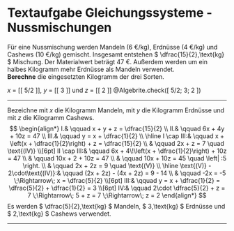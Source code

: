<!--
version:  0.0.1
language: de


@style
main > *:not(:last-child) {
  margin-bottom: 3rem;
}

input {
    text-align: center;
}

.flex-container {
    display: flex;
    flex-wrap: wrap;
    align-items: stretch;
    gap: 20px;
}

.flex-child {
    flex: 1;
    min-width: 350px;
    margin-right: 20px;
}

@media (max-width: 400px) {
    .flex-child {
        flex: 100%;
        margin-right: 0;
    }
}
@end

formula: \carry   \textcolor{red}{\scriptsize #1}
formula: \digit   \rlap{\carry{#1}}\phantom{#2}#2
formula: \permil  \text{‰}

import: https://raw.githubusercontent.com/LiaTemplates/Tikz-Jax/main/README.md

script: https://cdn.jsdelivr.net/gh/LiaTemplates/Tikz-Jax@main/dist/index.js

import: https://raw.githubusercontent.com/liaTemplates/algebrite/master/README.md





tags: Gleichungssysteme, Sachaufgabe, schwer, normal, Berechnen

comment: Löse eine Sachaufgabe zu Nussmischungen mittels der Gleichungssysteme.

author: Martin Lommatzsch

-->




# Textaufgabe Gleichungssysteme - Nussmischungen


Für eine Nussmischung werden Mandeln (6 €/kg), Erdnüsse (4 €/kg) und Cashews (10 €/kg) gemischt. Insgesamt entstehen $ \dfrac{15}{2}\,\text{kg} $ Mischung. Der Materialwert beträgt 47 €. Außerdem werden um ein halbes Kilogramm mehr Erdnüsse als Mandeln verwendet.  
**Berechne** die eingesetzten Kilogramm der drei Sorten.

<!-- data-solution-button="5"-->
$x$ = [[  5/2  ]], $y$ = [[  3  ]] und $z$ = [[  2  ]]
@Algebrite.check([ 5/2; 3; 2 ])
************
Bezeichne mit $x$ die Kilogramm Mandeln, mit $y$ die Kilogramm Erdnüsse und mit $z$ die Kilogramm Cashews.
$$
\begin{align*}
I.& \qquad x + y + z = \dfrac{15}{2} \\
II.& \qquad 6x + 4y + 10z = 47 \\
III.& \qquad y = x + \dfrac{1}{2} \\ \hline
I \cap III:& \qquad x + \left(x + \dfrac{1}{2}\right) + z = \dfrac{15}{2} \\
& \qquad 2x + z = 7 \quad \text{(IV)} \\[6pt]
II \cap III:& \qquad 6x + 4\!\left(x + \dfrac{1}{2}\right) + 10z = 47 \\
& \qquad 10x + 2 + 10z = 47 \\
& \qquad 10x + 10z = 45 \quad \left| :5 \right. \\
& \qquad 2x + 2z = 9 \quad \text{(V)} \\ \hline
\text{(V)} - 2\cdot\text{(IV)}:& \qquad (2x + 2z) - (4x + 2z) = 9 - 14 \\
& \qquad -2x = -5 \;\Rightarrow\; x = \dfrac{5}{2} \\[6pt]
III:& \qquad y = x + \dfrac{1}{2} = \dfrac{5}{2} + \dfrac{1}{2} = 3 \\[6pt]
IV:& \qquad 2\cdot \dfrac{5}{2} + z = 7 \;\Rightarrow\; 5 + z = 7 \;\Rightarrow\; z = 2
\end{align*}
$$
Es werden $ \dfrac{5}{2}\,\text{kg} $ Mandeln, $ 3\,\text{kg} $ Erdnüsse und $ 2\,\text{kg} $ Cashews verwendet.
************





